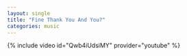 ```yaml
---
layout: single
title: "Fine Thank You And You?"
categories: music
---
```

{% include video id="Qwb4iUdsiMY" provider="youtube" %}
